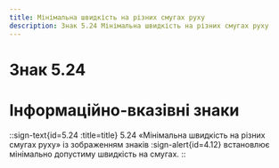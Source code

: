 ```yaml
---
title: Мінімальна швидкість на різних смугах руху
description: Знак 5.24 Мінімальна швидкість на різних смугах руху
---
```

# Знак 5.24
# Інформаційно-вказівні знаки
::sign-text{id=5.24 :title=title}
5.24 «Мінімальна швидкість на різних смугах руху» із зображенням знаків :sign-alert{id=4.12} встановлює мінімально допустиму швидкість на смугах.
::